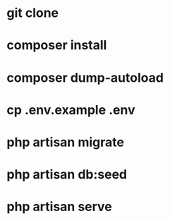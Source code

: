 # git clone
# composer install
# composer dump-autoload
# cp .env.example .env
# php artisan migrate
# php artisan db:seed
# php artisan serve